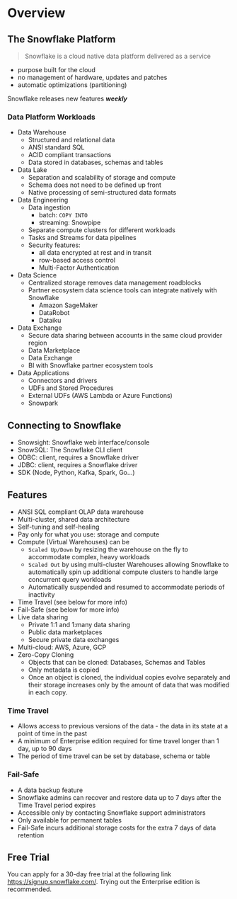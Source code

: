 # Overview #

## The Snowflake Platform ##
> Snowflake is a cloud native data platform delivered as a service
* purpose built for the cloud
* no management of hardware, updates and patches
* automatic optimizations (partitioning)

Snowflake releases new features **_weekly_**

### Data Platform Workloads ###
* Data Warehouse
  * Structured and relational data
  * ANSI standard SQL
  * ACID compliant transactions
  * Data stored in databases, schemas and tables
* Data Lake
  * Separation and scalability of storage and compute
  * Schema does not need to be defined up front
  * Native processing of semi-structured data formats
* Data Engineering
  * Data ingestion
    * batch: `COPY INTO`
    * streaming: Snowpipe
  * Separate compute clusters for different workloads
  * Tasks and Streams for data pipelines
  * Security features:
    * all data encrypted at rest and in transit
    * row-based access control
    * Multi-Factor Authentication
* Data Science
  * Centralized storage removes data management roadblocks
  * Partner ecosystem data science tools can integrate natively with Snowflake
    * Amazon SageMaker
    * DataRobot
    * Dataiku
* Data Exchange
  * Secure data sharing between accounts in the same cloud provider region
  * Data Marketplace
  * Data Exchange
  * BI with Snowflake partner ecosystem tools
* Data Applications
  * Connectors and drivers
  * UDFs and Stored Procedures
  * External UDFs (AWS Lambda or Azure Functions)
  * Snowpark

## Connecting to Snowflake
* Snowsight: Snowflake web interface/console
* SnowSQL: The Snowflake CLI client
* ODBC: client, requires a Snowflake driver
* JDBC: client, requires a Snowflake driver
* SDK (Node, Python, Kafka, Spark, Go…)

## Features ##
* ANSI SQL compliant OLAP data warehouse
* Multi-cluster, shared data architecture
* Self-tuning and self-healing
* Pay only for what you use: storage and compute
* Compute (Virtual Warehouses) can be
  * `Scaled Up/Down` by resizing the warehouse on the fly to accommodate complex, heavy workloads
  * `Scaled Out` by using multi-cluster Warehouses allowing Snowflake to automatically spin up additional compute clusters to handle large concurrent query workloads
  * Automatically suspended and resumed to accommodate periods of inactivity
* Time Travel (see below for more info)
* Fail-Safe (see below for more info)
* Live data sharing
  * Private 1:1 and 1:many data sharing
  * Public data marketplaces
  * Secure private data exchanges
* Multi-cloud: AWS, Azure, GCP
* Zero-Copy Cloning
  * Objects that can be cloned: Databases, Schemas and Tables
  * Only metadata is copied
  * Once an object is cloned, the individual copies evolve separately and their storage increases only by the amount of data that was modified in each copy.

### Time Travel ###
* Allows access to previous versions of the data - the data in its state at a point of time in the past
* A minimum of Enterprise edition required for time travel longer than 1 day, up to 90 days
* The period of time travel can be set by database, schema or table

### Fail-Safe ###
* A data backup feature
* Snowflake admins can recover and restore data up to 7 days after the Time Travel period expires
* Accessible only by contacting Snowflake support administrators
* Only available for permanent tables
* Fail-Safe incurs additional storage costs for the extra 7 days of data retention

## Free Trial ##
You can apply for a 30-day free trial at the following link https://signup.snowflake.com/. Trying out the Enterprise edition is recommended.
